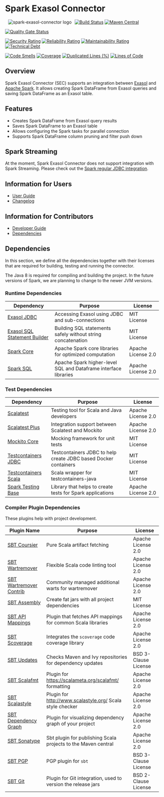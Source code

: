 # Spark Exasol Connector

<img alt="spark-exasol-connector logo" src="doc/images/spark-exasol-connector_128x128.png" style="float:left; padding:0px 10px 10px 10px;"/>

[![Build Status](https://github.com/exasol/spark-exasol-connector/actions/workflows/ci-build.yml/badge.svg)](https://github.com/exasol/spark-exasol-connector/actions/workflows/ci-build.yml)
[![Maven Central](https://img.shields.io/maven-central/v/com.exasol/spark-exasol-connector)](https://search.maven.org/artifact/com.exasol/spark-exasol-connector_2.13)

[![Quality Gate Status](https://sonarcloud.io/api/project_badges/measure?project=com.exasol%3Aspark-exasol-connector&metric=alert_status)](https://sonarcloud.io/dashboard?id=com.exasol%3Aspark-exasol-connector)

[![Security Rating](https://sonarcloud.io/api/project_badges/measure?project=com.exasol%3Aspark-exasol-connector&metric=security_rating)](https://sonarcloud.io/dashboard?id=com.exasol%3Aspark-exasol-connector)
[![Reliability Rating](https://sonarcloud.io/api/project_badges/measure?project=com.exasol%3Aspark-exasol-connector&metric=reliability_rating)](https://sonarcloud.io/dashboard?id=com.exasol%3Aspark-exasol-connector)
[![Maintainability Rating](https://sonarcloud.io/api/project_badges/measure?project=com.exasol%3Aspark-exasol-connector&metric=sqale_rating)](https://sonarcloud.io/dashboard?id=com.exasol%3Aspark-exasol-connector)
[![Technical Debt](https://sonarcloud.io/api/project_badges/measure?project=com.exasol%3Aspark-exasol-connector&metric=sqale_index)](https://sonarcloud.io/dashboard?id=com.exasol%3Aspark-exasol-connector)

[![Code Smells](https://sonarcloud.io/api/project_badges/measure?project=com.exasol%3Aspark-exasol-connector&metric=code_smells)](https://sonarcloud.io/dashboard?id=com.exasol%3Aspark-exasol-connector)
[![Coverage](https://sonarcloud.io/api/project_badges/measure?project=com.exasol%3Aspark-exasol-connector&metric=coverage)](https://sonarcloud.io/dashboard?id=com.exasol%3Aspark-exasol-connector)
[![Duplicated Lines (%)](https://sonarcloud.io/api/project_badges/measure?project=com.exasol%3Aspark-exasol-connector&metric=duplicated_lines_density)](https://sonarcloud.io/dashboard?id=com.exasol%3Aspark-exasol-connector)
[![Lines of Code](https://sonarcloud.io/api/project_badges/measure?project=com.exasol%3Aspark-exasol-connector&metric=ncloc)](https://sonarcloud.io/dashboard?id=com.exasol%3Aspark-exasol-connector)

## Overview

Spark Exasol Connector (SEC) supports an integration between [Exasol][exasol]
and [Apache Spark][spark]. It allows creating Spark DataFrame from Exasol
queries and saving Spark DataFrame as an Exasol table.

## Features

* Creates Spark DataFrame from Exasol query results
* Saves Spark DataFrame to an Exasol table
* Allows configuring the Spark tasks for parallel connection
* Supports Spark DataFrame column pruning and filter push down

## Spark Streaming

At the moment, Spark Exasol Connector does not support integration with Spark
Streaming. Please check out the [Spark regular JDBC
integration](https://spark.apache.org/docs/latest/sql-data-sources-jdbc.html).

## Information for Users

* [User Guide](doc/user_guide/user_guide.md)
* [Changelog](doc/changes/changelog.md)

## Information for Contributors

* [Developer Guide](doc/development/developer_guide.md)
* [Dependencies](dependencies.md)

## Dependencies

In this section, we define all the dependencies together with their licenses
that are required for building, testing and running the connector.

The Java 8 is required for compiling and building the project. In the future
versions of Spark, we are planning to change to the newer JVM versions.

### Runtime Dependencies

| Dependency                                  | Purpose                                                         | License              |
|---------------------------------------------|-----------------------------------------------------------------|----------------------|
| [Exasol JDBC][exasol-jdbc-link]             | Accessing Exasol using JDBC and sub-connections                 | MIT License          |
| [Exasol SQL Statement Builder][sql-ssb-link]| Building SQL statements safely without string concatenation     | MIT License          |
| [Spark Core][spark]                         | Apache Spark core libraries for optimized computation           | Apache License 2.0   |
| [Spark SQL][spark-sql-link]                 | Apache Spark higher-level SQL and Dataframe interface libraries | Apache License 2.0   |

### Test Dependencies

| Dependency                                  | Purpose                                                         | License              |
|---------------------------------------------|-----------------------------------------------------------------|----------------------|
| [Scalatest][scalatest-link]                 | Testing tool for Scala and Java developers                      | Apache License 2.0   |
| [Scalatest Plus][scalatestplus-link]        | Integration support between Scalatest and Mockito               | Apache License 2.0   |
| [Mockito Core][mockitocore-link]            | Mocking framework for unit tests                                | MIT License          |
| [Testcontainers JDBC][tcont-jdbc-link]      | Testcontainers JDBC to help create JDBC based Docker containers | MIT License          |
| [Testcontainers Scala][tcont-scala-link]    | Scala wrapper for testcontainers-java                           | MIT License          |
| [Spark Testing Base][spark-testing-base]    | Library that helps to create tests for Spark applications       | Apache License 2.0   |

### Compiler Plugin Dependencies

These plugins help with project development.

| Plugin Name                                 | Purpose                                                         | License              |
|---------------------------------------------|-----------------------------------------------------------------|----------------------|
| [SBT Coursier][sbt-coursier-link]           | Pure Scala artifact fetching                                    | Apache License 2.0   |
| [SBT Wartremover][sbt-wartremover-link]     | Flexible Scala code linting tool                                | Apache License 2.0   |
| [SBT Wartremover Contrib][sbt-wcontrib-link]| Community managed additional warts for wartremover              | Apache License 2.0   |
| [SBT Assembly][sbt-assembly-link]           | Create fat jars with all project dependencies                   | MIT License          |
| [SBT API Mappings][sbt-apimapping-link]     | Plugin that fetches API mappings for common Scala libraries     | Apache License 2.0   |
| [SBT Scoverage][sbt-scoverage-link]         | Integrates the `scoverage` code coverage library                | Apache License 2.0   |
| [SBT Updates][sbt-updates-link]             | Checks Maven and Ivy repositories for dependency updates        | BSD 3-Clause License |
| [SBT Scalafmt][sbt-scalafmt-link]           | Plugin for https://scalameta.org/scalafmt/ formatting           | Apache License 2.0   |
| [SBT Scalastyle][sbt-style-link]            | Plugin for http://www.scalastyle.org/ Scala style checker       | Apache License 2.0   |
| [SBT Dependency Graph][sbt-depgraph-link]   | Plugin for visualizing dependency graph of your project         | Apache License 2.0   |
| [SBT Sonatype][sbt-sonatype-link]           | Sbt plugin for publishing Scala projects to the Maven central   | Apache License 2.0   |
| [SBT PGP][sbt-pgp-link]                     | PGP plugin for `sbt`                                            | BSD 3-Clause License |
| [SBT Git][sbt-git-link]                     | Plugin for Git integration, used to version the release jars    | BSD 2-Clause License |

[exasol]: https://www.exasol.com/en/
[spark]: https://spark.apache.org/
[exasol-jdbc-link]: https://www.exasol.com/portal/display/DOWNLOAD/Exasol+Download+Section
[sql-ssb-link]: https://github.com/exasol/sql-statement-builder
[spark-sql-link]: https://spark.apache.org/sql/
[scalatest-link]: http://www.scalatest.org/
[scalatestplus-link]: https://github.com/scalatest/scalatestplus-mockito
[mockitocore-link]: https://site.mockito.org/
[tcont-jdbc-link]: https://www.testcontainers.org/modules/databases/jdbc/
[tcont-scala-link]: https://github.com/testcontainers/testcontainers-scala
[spark-testing-base]: https://github.com/holdenk/spark-testing-base
[sbt-coursier-link]: https://github.com/coursier/coursier
[sbt-wartremover-link]: http://github.com/puffnfresh/wartremover
[sbt-wcontrib-link]: http://github.com/wartremover/wartremover-contrib
[sbt-assembly-link]: https://github.com/sbt/sbt-assembly
[sbt-apimapping-link]: https://github.com/ThoughtWorksInc/sbt-api-mappings
[sbt-scoverage-link]: http://github.com/scoverage/sbt-scoverage
[sbt-updates-link]: http://github.com/rtimush/sbt-updates
[sbt-scalafmt-link]: https://github.com/lucidsoftware/neo-sbt-scalafmt
[sbt-style-link]: https://github.com/scalastyle/scalastyle-sbt-plugin
[sbt-depgraph-link]: https://github.com/jrudolph/sbt-dependency-graph
[sbt-sonatype-link]: https://github.com/xerial/sbt-sonatype
[sbt-pgp-link]: https://github.com/xerial/sbt-sonatype
[sbt-git-link]: https://github.com/sbt/sbt-git

